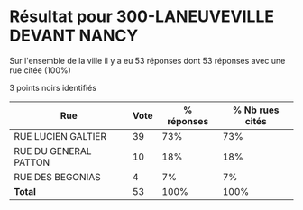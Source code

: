 # Résultat pour 300-LANEUVEVILLE DEVANT NANCY

Sur l'ensemble de la ville il y a eu 53 réponses dont 53 réponses avec une rue citée (100%)

3 points noirs identifiés

| Rue | Vote | % réponses | % Nb rues cités|
|-----|------|------------|----------------|
| RUE LUCIEN GALTIER | 39 | 73% | 73%|
| RUE DU GENERAL PATTON | 10 | 18% | 18%|
| RUE DES BEGONIAS | 4 | 7% | 7%|
| **Total** | 53 | 100% | 100%|
